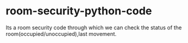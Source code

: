 # room-security-python-code
Its a room security code through which we can check the status of the room(occupied/unoccupied),last movement.
